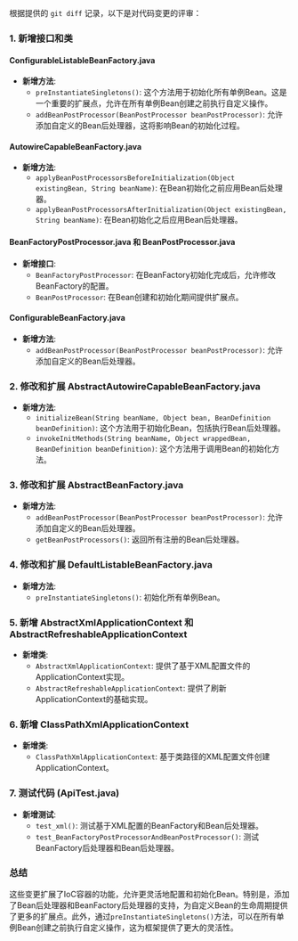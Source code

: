 根据提供的 `git diff` 记录，以下是对代码变更的评审：

### 1. 新增接口和类

#### ConfigurableListableBeanFactory.java
- **新增方法**:
  - `preInstantiateSingletons()`: 这个方法用于初始化所有单例Bean。这是一个重要的扩展点，允许在所有单例Bean创建之前执行自定义操作。
  - `addBeanPostProcessor(BeanPostProcessor beanPostProcessor)`: 允许添加自定义的Bean后处理器，这将影响Bean的初始化过程。

#### AutowireCapableBeanFactory.java
- **新增方法**:
  - `applyBeanPostProcessorsBeforeInitialization(Object existingBean, String beanName)`: 在Bean初始化之前应用Bean后处理器。
  - `applyBeanPostProcessorsAfterInitialization(Object existingBean, String beanName)`: 在Bean初始化之后应用Bean后处理器。

#### BeanFactoryPostProcessor.java 和 BeanPostProcessor.java
- **新增接口**:
  - `BeanFactoryPostProcessor`: 在BeanFactory初始化完成后，允许修改BeanFactory的配置。
  - `BeanPostProcessor`: 在Bean创建和初始化期间提供扩展点。

#### ConfigurableBeanFactory.java
- **新增方法**:
  - `addBeanPostProcessor(BeanPostProcessor beanPostProcessor)`: 允许添加自定义的Bean后处理器。

### 2. 修改和扩展 AbstractAutowireCapableBeanFactory.java

- **新增方法**:
  - `initializeBean(String beanName, Object bean, BeanDefinition beanDefinition)`: 这个方法用于初始化Bean，包括执行Bean后处理器。
  - `invokeInitMethods(String beanName, Object wrappedBean, BeanDefinition beanDefinition)`: 这个方法用于调用Bean的初始化方法。

### 3. 修改和扩展 AbstractBeanFactory.java

- **新增方法**:
  - `addBeanPostProcessor(BeanPostProcessor beanPostProcessor)`: 允许添加自定义的Bean后处理器。
  - `getBeanPostProcessors()`: 返回所有注册的Bean后处理器。

### 4. 修改和扩展 DefaultListableBeanFactory.java

- **新增方法**:
  - `preInstantiateSingletons()`: 初始化所有单例Bean。

### 5. 新增 AbstractXmlApplicationContext 和 AbstractRefreshableApplicationContext

- **新增类**:
  - `AbstractXmlApplicationContext`: 提供了基于XML配置文件的ApplicationContext实现。
  - `AbstractRefreshableApplicationContext`: 提供了刷新ApplicationContext的基础实现。

### 6. 新增 ClassPathXmlApplicationContext

- **新增类**:
  - `ClassPathXmlApplicationContext`: 基于类路径的XML配置文件创建ApplicationContext。

### 7. 测试代码 (ApiTest.java)

- **新增测试**:
  - `test_xml()`: 测试基于XML配置的BeanFactory和Bean后处理器。
  - `test_BeanFactoryPostProcessorAndBeanPostProcessor()`: 测试BeanFactory后处理器和Bean后处理器。

### 总结

这些变更扩展了IoC容器的功能，允许更灵活地配置和初始化Bean。特别是，添加了Bean后处理器和BeanFactory后处理器的支持，为自定义Bean的生命周期提供了更多的扩展点。此外，通过`preInstantiateSingletons()`方法，可以在所有单例Bean创建之前执行自定义操作，这为框架提供了更大的灵活性。